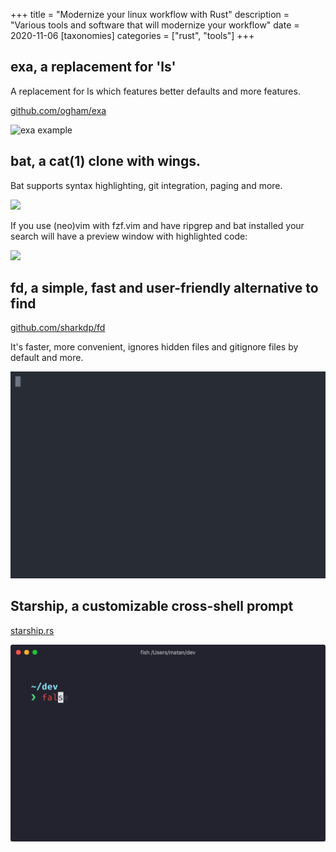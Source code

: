 +++
title = "Modernize your linux workflow with Rust"
description = "Various tools and software that will modernize your workflow"
date = 2020-11-06
[taxonomies]
categories = ["rust", "tools"]
+++

## exa, a replacement for 'ls'
A replacement for ls which features better defaults and more features.

[github.com/ogham/exa](https://github.com/ogham/exa)

![exa example](/img/exa_preview.png)

## bat, a cat(1) clone with wings.

Bat supports syntax highlighting, git integration, paging and more.

![](/img/bat_cmd_example.png)

If you use (neo)vim with fzf.vim and have ripgrep and bat installed your search will have a preview window with highlighted code:

![](/img/vim_bat_preview.png)

## fd, a simple, fast and user-friendly alternative to find

[github.com/sharkdp/fd](https://github.com/sharkdp/fd)

It's faster, more convenient, ignores hidden files and gitignore files by default and more.

![](https://raw.githubusercontent.com/sharkdp/fd/master/doc/screencast.svg)

## Starship, a customizable cross-shell prompt

[starship.rs](https://starship.rs/)

![](https://raw.githubusercontent.com/starship/starship/master/media/demo.gif)
